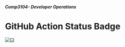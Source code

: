 ##### Comp3104- Developer Operations

# GitHub Action Status Badge
[![CI](https://github.com/ManviPrakash/comp3104/actions/workflows/ci.yml/badge.svg)](https://github.com/ManviPrakash/comp3104/actions/workflows/ci.yml)
